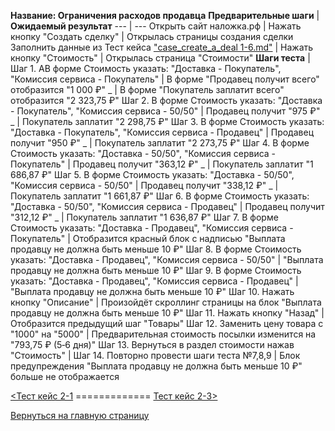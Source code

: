 **Название: Ограничения расходов продавца**
**Предварительные шаги** | **Ожидаемый результат** 
--- | ---
 Открыть сайт наложка.рф | 
 Нажать кнопку "Создать сделку" | Открылась страницы создания сделки
Заполнить данные из Тест кейса ["case_create_a_deal 1-6.md"](https://github.com/masteroff/Test-case-nalozhka/blob/main/case_create_a_deal%201-6.md) |
Нажать кнопку "Стоимость" | Открылась страница "Стоимости"
**Шаги теста** | 
Шаг 1. AВ форме Стоимость указать: "Доставка - Покупатель", "Комиссия сервиса - Покупатель" | В форме "Продавец получит всего" отобразится "1 000 ₽"
_ | В форме "Покупатель заплатит всего" отобразится "2 323,75 ₽"
Шаг 2. В форме Стоимость указать: "Доставка - Покупатель", "Комиссия сервиса - 50/50" | Продавец получит "975 ₽"
_ | Покупатель заплатит "2 298,75 ₽"
Шаг 3. В форме Стоимость указать: "Доставка - Покупатель", "Комиссия сервиса - Продавец" | Продавец получит "950 ₽"
_ | Покупатель заплатит "2 273,75 ₽"
Шаг 4. В форме Стоимость указать: "Доставка - 50/50", "Комиссия сервиса - Покупатель" | Продавец получит "363,12 ₽"
_ | Покупатель заплатит "1 686,87 ₽"
Шаг 5. В форме Стоимость указать: "Доставка - 50/50", "Комиссия сервиса - 50/50" | Продавец получит "338,12 ₽"
_ | Покупатель заплатит "1 661,87 ₽"
Шаг 6. В форме Стоимость указать: "Доставка - 50/50", "Комиссия сервиса - Продавец" | Продавец получит "312,12 ₽"
_ | Покупатель заплатит "1 636,87 ₽"
Шаг 7. В форме Стоимость указать: "Доставка - Продавец", "Комиссия сервиса - Покупатель" | Отобразится красный блок с надписью "Выплата продавцу не должна быть меньше 10 ₽"
Шаг 8. В форме Стоимость указать: "Доставка - Продавец", "Комиссия сервиса - 50/50" | "Выплата продавцу не должна быть меньше 10 ₽"
Шаг 9. В форме Стоимость указать: "Доставка - Продавец", "Комиссия сервиса - Продавец" |  "Выплата продавцу не должна быть меньше 10 ₽"
Шаг 10. Нажать кнопку "Описание" | Произойдёт скроллинг страницы на блок "Выплата продавцу не должна быть меньше 10 ₽"
Шаг 11. Нажать кнопку "Назад" | Отобразится предыдущий шаг "Товары"
Шаг 12. Заменить цену товара с "1000" на "5000" | Предварительная стоимость посылки изменится на "793,75 ₽  (5‑6 дня)"
Шаг 13. Вернуться в раздел стоимости нажав "Стоимость" | 
Шаг 14. Повторно провести шаги теста №7,8,9 | Блок предупреждения "Выплата продавцу не должна быть меньше 10 ₽" больше не отображается

[<Тест кейс 2-1](https://github.com/masteroff/Test-case-nalozhka/blob/main/case_create_a_deal%202-1.md)  =============  [Тест кейс 2-3>](https://github.com/masteroff/Test-case-nalozhka/blob/main/case_create_a_deal%202-3.md)
 
[Вернуться на главную страницу](https://github.com/masteroff/Test-case-nalozhka/blob/main/list_of_test_cases.md)